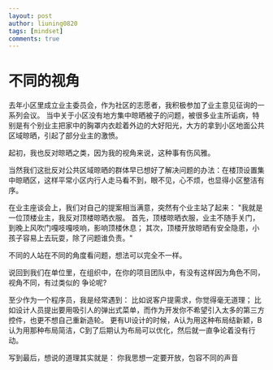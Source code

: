```yaml
---
layout: post
author: liuning0820
tags: [mindset]
comments: true
---
```


# 不同的视角

去年小区里成立业主委员会，作为社区的志愿者，我积极参加了业主意见征询的一系列会议。 当中关于小区没有地方集中晾晒被子的问题，被很多业主所诟病，特别是有个别业主把家中的胸罩内衣趁着外边的大好阳光，大方的拿到小区地面公共区域晾晒，引起了部分业主的激愤。

起初，我也反对晾晒之类，因为我的视角来说，这种事有伤风雅。

当然我们这批反对公共区域晾晒的群体早已想好了解决问题的办法：在楼顶设置集中晾晒区，这样平常小区内行人走马看不到，眼不见，心不烦，也显得小区整洁有序。

在业主座谈会上，我们对自己的提案相当满意，突然有个业主站了起来：
"我就是一位顶楼业主，我反对顶楼晾晒衣服。
首先，顶楼晾晒衣服，业主不随手关门，到晚上风吹门嘎吱嘎吱响，影响顶楼休息；
其次，顶楼开放晾晒有安全隐患，小孩子容易上去玩耍，除了问题谁负责。"

不同的人站在不同的角度看问题，想法可以完全不一样。

说回到我们在单位里，在组织中，在你的项目团队中，有没有这样因为角色不同，视角不同，有过类似的
争论呢?

至少作为一个程序员，我是经常遇到：
比如说客户提需求，你觉得毫无道理；
比如设计人员提出要用吸引人的弹出式菜单，而作为开发你不希望引入太多的第三方控件，也更不想自己重新造轮。
更有UI设计的时候，A认为用这种布局结新颖，B认为用那种布局简洁，C到了后期认为布局可以优化，然后就一直争论着没有行动。

写到最后，想说的道理其实就是：
你我思想一定要开放，包容不同的声音